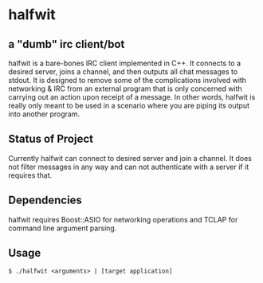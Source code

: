 # halfwit
## a "dumb" irc client/bot
halfwit is a bare-bones IRC client implemented in C++. It connects to a desired server, joins a channel, and then outputs all chat messages to stdout. It is designed to remove some of the complications involved with networking & IRC from an external program that is only concerned with carrying out an action upon receipt of a message. In other words, halfwit is really only meant to be used in a scenario where you are piping its output into another program.

## Status of Project
Currently halfwit can connect to desired server and join a channel. It does not filter messages in any way and can not authenticate with a server if it requires that.

## Dependencies
halfwit requires Boost::ASIO for networking operations and TCLAP for command line argument parsing.

## Usage
    $ ./halfwit <arguments> | [target application]
    
